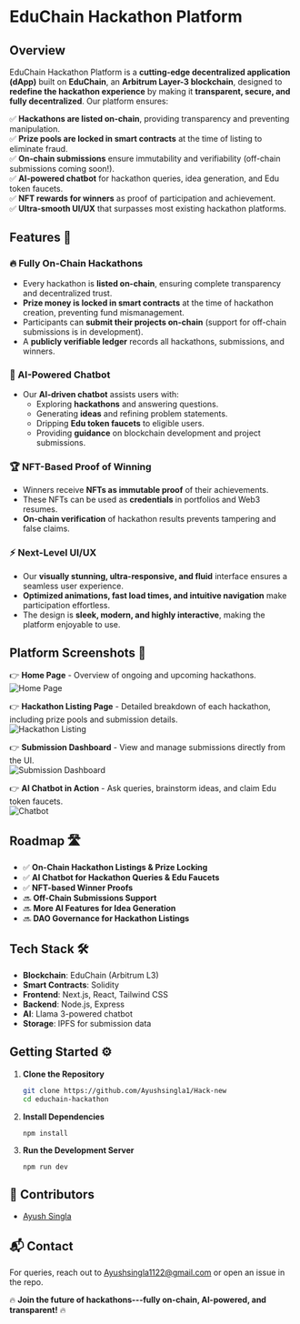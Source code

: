 # EduChain Hackathon Platform

## Overview
EduChain Hackathon Platform is a **cutting-edge decentralized application (dApp)** built on **EduChain**, an **Arbitrum Layer-3 blockchain**, designed to **redefine the hackathon experience** by making it **transparent, secure, and fully decentralized**. Our platform ensures:

✅ **Hackathons are listed on-chain**, providing transparency and preventing manipulation.  
✅ **Prize pools are locked in smart contracts** at the time of listing to eliminate fraud.  
✅ **On-chain submissions** ensure immutability and verifiability (off-chain submissions coming soon!).  
✅ **AI-powered chatbot** for hackathon queries, idea generation, and Edu token faucets.  
✅ **NFT rewards for winners** as proof of participation and achievement.  
✅ **Ultra-smooth UI/UX** that surpasses most existing hackathon platforms.  

## Features 🚀

### 🔥 Fully On-Chain Hackathons
- Every hackathon is **listed on-chain**, ensuring complete transparency and decentralized trust.
- **Prize money is locked in smart contracts** at the time of hackathon creation, preventing fund mismanagement.
- Participants can **submit their projects on-chain** (support for off-chain submissions is in development).
- A **publicly verifiable ledger** records all hackathons, submissions, and winners.

### 🤖 AI-Powered Chatbot
- Our **AI-driven chatbot** assists users with:
  - Exploring **hackathons** and answering questions.
  - Generating **ideas** and refining problem statements.
  - Dripping **Edu token faucets** to eligible users.
  - Providing **guidance** on blockchain development and project submissions.

### 🏆 NFT-Based Proof of Winning
- Winners receive **NFTs as immutable proof** of their achievements.
- These NFTs can be used as **credentials** in portfolios and Web3 resumes.
- **On-chain verification** of hackathon results prevents tampering and false claims.

### ⚡ Next-Level UI/UX
- Our **visually stunning, ultra-responsive, and fluid** interface ensures a seamless user experience.
- **Optimized animations, fast load times, and intuitive navigation** make participation effortless.
- The design is **sleek, modern, and highly interactive**, making the platform enjoyable to use.

## Platform Screenshots 📸
👉 **Home Page** - Overview of ongoing and upcoming hackathons.  
![Home Page](https://drive.google.com/uc?export=view&id=1krSjCUvlayGN4BogFGRM3bKj-MAEn86b)  

👉 **Hackathon Listing Page** - Detailed breakdown of each hackathon, including prize pools and submission details.  
![Hackathon Listing](https://drive.usercontent.google.com/download?id=1d-xR2M9isT3nokq89DenibDMnJC9xhN7&export=view&authuser=0)  

👉 **Submission Dashboard** - View and manage submissions directly from the UI.  
![Submission Dashboard](https://drive.google.com/uc?export=view&id=1Zs1aDCEt36sElt4fgbix8mZ6bflhW6wq)  

👉 **AI Chatbot in Action** - Ask queries, brainstorm ideas, and claim Edu token faucets.  
![Chatbot](https://drive.google.com/uc?export=view&id=1YPcIe93LouRAxjPFZtj-UliYy8gUdeZ8)  

## Roadmap 🛣️
- ✅ **On-Chain Hackathon Listings & Prize Locking**
- ✅ **AI Chatbot for Hackathon Queries & Edu Faucets**
- ✅ **NFT-based Winner Proofs**
- 🔜 **Off-Chain Submissions Support**
- 🔜 **More AI Features for Idea Generation**
- 🔜 **DAO Governance for Hackathon Listings**

## Tech Stack 🛠️
- **Blockchain**: EduChain (Arbitrum L3)
- **Smart Contracts**: Solidity
- **Frontend**: Next.js, React, Tailwind CSS
- **Backend**: Node.js, Express
- **AI**: Llama 3-powered chatbot
- **Storage**: IPFS for submission data

## Getting Started ⚙️
1. **Clone the Repository**
   ```sh
   git clone https://github.com/Ayushsingla1/Hack-new
   cd educhain-hackathon

2.  **Install Dependencies**

    ```
    npm install
    ```

3.  **Run the Development Server**

    ```
    npm run dev
    ```
    
🙌 Contributors
---------------

-   [Ayush Singla](https://github.com/Ayushsingla1)

📬 Contact
----------

For queries, reach out to Ayushsingla1122@gmail.com or open an issue in the repo.

🔥 **Join the future of hackathons---fully on-chain, AI-powered, and transparent!** 🔥
